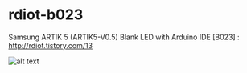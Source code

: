 # rdiot-b023
Samsung ARTIK 5 (ARTIK5-V0.5) Blank LED with Arduino IDE [B023] : http://rdiot.tistory.com/13

![alt text](http://cfile29.uf.tistory.com/image/24516B4457C6DEC028D8B6)
